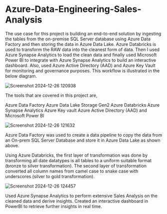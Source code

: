 # Azure-Data-Engineering-Sales-Analysis
The use case for this project is building an end-to-end solution by ingesting the tables from the on-premise SQL Server database using Azure Data Factory and then storing the data in Azure Data Lake. Azure Databricks is used to transform the RAW data into the cleanest form of data. Then I used Azure Synapse Analytics to load the clean data and finally used Microsoft Power BI to integrate with Azure Synapse Analytics to build an interactive dashboard. Also, used Azure Active Directory (AAD) and Azure Key Vault for monitoring and governance purposes. This workflow is illustrated in the below diagram.

![Screenshot 2024-12-26 120938](https://github.com/user-attachments/assets/1898ebb3-732c-4e67-89de-b91727d35828)

The tools that are covered in this project are,

Azure Data Factory
Azure Data Lake Storage Gen2
Azure Databricks
Azure Synapse Analytics
Azure Key vault
Azure Active Directory (AAD) and
Microsoft Power BI

![Screenshot 2024-12-26 121632](https://github.com/user-attachments/assets/6eeb9370-e9db-460e-9add-42033b543cb2)

Azure Data Factory was used to create a data pipeline to copy the data from an On-prem SQL Server Database and store it in Azure Data Lake as shown above. 

Using Azure Databricks, the first layer of transformation was done by transforming all date datatypes is all tables to a uniform suitable format (bronze to silver transformation). The second layer of transformation converted all column names from camel case to snake case with underscores (silver to gold transformation).


![Screenshot 2024-12-26 124457](https://github.com/user-attachments/assets/a3cf1575-ae11-44d9-9c81-1a02b8b0619a)


Used Azure Synapse Analytics to perform extensive Sales Analysis on the cleaned data and derive insights. Created an interactive dashboard in PowerBI to retrieve further insights in real time.









